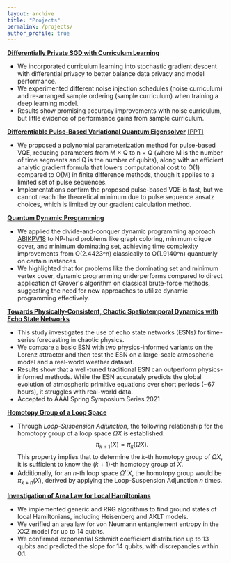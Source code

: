 ```yaml
---
layout: archive
title: "Projects"
permalink: /projects/
author_profile: true
---
```



[**Differentially Private SGD with Curriculum Learning**](https://github.com/BiuSky7777/biusky7777.github.io/blob/master/_projects/dp_sgd.pdf)
* We incorporated curriculum learning into stochastic gradient descent with differential privacy to better balance data privacy and model performance.
* We experimented different noise injection schedules (noise curriculum) and re-arranged sample ordering (sample curriculum) when training a deep learning model.
* Results show promising accuracy improvements with noise curriculum, but little evidence of performance gains from sample curriculum.

[**Differentiable Pulse-Based Variational Quantum Eigensolver**](https://github.com/BiuSky7777/biusky7777.github.io/blob/master/_projects/pb_vqe.pdf) [\[PPT\]](https://github.com/BiuSky7777/biusky7777.github.io/blob/master/_projects/quantum_diff_pre.pdf)
* We proposed a polynomial parameterization method for pulse-based VQE, reducing parameters from M × Q to n × Q (where M is the number of time segments and Q is the number of qubits), along with an efficient analytic gradient formula that lowers computational cost to O(1) compared to O(M) in finite difference methods, though it applies to a limited set of pulse sequences.
* Implementations confirm the proposed pulse-based VQE is fast, but we cannot reach the theoretical
minimum due to pulse sequence ansatz choices, which is limited by our gradient calculation method.

[**Quantum Dynamic Programming**](https://github.com/BiuSky7777/biusky7777.github.io/blob/master/_projects/quantum_dynamic_programming.pdf)
* We applied the divide-and-conquer dynamic programming approach [ABIKPV18](https://arxiv.org/abs/1807.05209) to NP-hard problems like graph coloring, minimum clique cover, and minimum dominating set, achieving time complexity improvements from O(2.4423^n) classically to O(1.9140^n) quantumly on certain instances.
* We highlighted that for problems like the dominating set and minimum vertex cover, dynamic programming underperforms compared to direct application of Grover's algorithm on classical brute-force methods, suggesting the need for new approaches to utilize dynamic programming effectively.

[**Towards Physically-Consistent, Chaotic Spatiotemporal Dynamics with Echo State Networks**](http://ceur-ws.org/Vol-2964/article_199.pdf)
* This study investigates the use of echo state networks (ESNs) for time-series forecasting in chaotic physics.
* We compare a basic ESN with two physics-informed variants on the Lorenz attractor and then test the ESN on a large-scale atmospheric model and a real-world weather dataset. 
* Results show that a well-tuned traditional ESN can outperform physics-informed methods. While the ESN accurately predicts the global evolution of atmospheric primitive equations over short periods (~67 hours), it struggles with real-world data.
* Accepted to AAAI Spring Symposium Series 2021 


[**Homotopy Group of a Loop Space**](https://github.com/BiuSky7777/biusky7777.github.io/blob/master/_projects/loop_space.pdf)
* Through *Loop-Suspension Adjunction*, the following relationship for the homotopy group of a loop space $\Omega X$ is established:
$$ \pi_{k+1}(X) = \pi_k(\Omega X).$$
This property implies that to determine the $k$-th homotopy group of $\Omega X$, it is sufficient to know the $(k+1)$-th homotopy group of $X$.
* Additionally, for an $n$-th loop space $\Omega^n X$, the homotopy group would be $\pi_{k+n}(X)$, derived by applying the Loop-Suspension Adjunction $n$ times.

[**Investigation of Area Law for Local Hamiltonians**](https://github.com/BiuSky7777/Reed2020-Thesis/blob/master/Paper/My_Final_College_Paper.pdf)
* We implemented generic and RRG algorithms to find ground states of local Hamiltonians, including Heisenberg and AKLT models.
* We verified an area law for von Neumann entanglement entropy in the XXZ model for up to 14 qubits.
* We confirmed exponential Schmidt coefficient distribution up to 13 qubits and predicted the slope for 14 qubits, with discrepancies within 0.1.